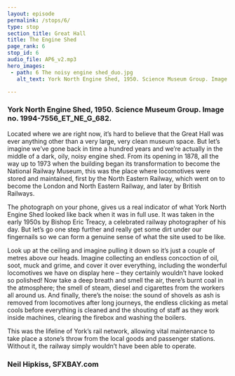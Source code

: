 ```yaml
---
layout: episode
permalink: /stops/6/
type: stop
section_title: Great Hall
title: The Engine Shed
page_rank: 6
stop_id: 6
audio_file: AP6_v2.mp3
hero_images:
 - path: 6 The noisy engine shed_duo.jpg
   alt_text: York North Engine Shed, 1950. Science Museum Group. Image no. 1994-7556_ET_NE_G_682.

---
```

### York North Engine Shed, 1950. Science Museum Group. Image no. 1994-7556_ET_NE_G_682.

Located where we are right now, it’s hard to believe that the Great Hall was ever anything other than a very large, very clean museum space. But let’s imagine we’ve gone back in time a hundred years and we’re actually in the middle of a dark, oily, noisy engine shed. From its opening in 1878, all the way up to 1973 when the building began its transformation to become the National Railway Museum, this was the place where locomotives were stored and maintained, first by the North Eastern Railway, which went on to become the London and North Eastern Railway, and later by British Railways.<space><space>

The photograph on your phone, gives us a real indicator of what York North Engine Shed looked like back when it was in full use. It was taken in the early 1950s by Bishop Eric Treacy, a celebrated railway photographer of his day. But let’s go one step further and really get some dirt under our fingernails so we can form a genuine sense of what the site used to be like.<space><space>

Look up at the ceiling and imagine pulling it down so it’s just a couple of metres above our heads. Imagine collecting an endless concoction of oil, soot, muck and grime, and cover it over everything, including the wonderful locomotives we have on display here – they certainly wouldn’t have looked so polished! Now take a deep breath and smell the air, there’s burnt coal in the atmosphere; the smell of steam, diesel and cigarettes from the workers all around us. And finally, there’s the noise: the sound of shovels as ash is removed from locomotives after long journeys, the endless clicking as metal cools before everything is cleaned and the shouting of staff as they work inside machines, clearing the firebox and washing the boilers.<space><space>

This was the lifeline of York’s rail network, allowing vital maintenance to take place a stone’s throw from the local goods and passenger stations. Without it, the railway simply wouldn’t have been able to operate.

### Neil Hipkiss, SFXBAY.com
